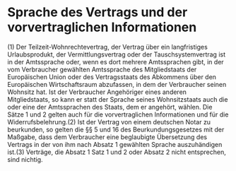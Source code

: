 # Sprache des Vertrags und der vorvertraglichen Informationen

(1) Der Teilzeit-Wohnrechtevertrag, der Vertrag über ein langfristiges Urlaubsprodukt, der Vermittlungsvertrag oder der Tauschsystemvertrag ist in der Amtssprache oder, wenn es dort mehrere Amtssprachen gibt, in der vom Verbraucher gewählten Amtssprache des Mitgliedstaats der Europäischen Union oder des Vertragsstaats des Abkommens über den Europäischen Wirtschaftsraum abzufassen, in dem der Verbraucher seinen Wohnsitz hat. Ist der Verbraucher Angehöriger eines anderen Mitgliedstaats, so kann er statt der Sprache seines Wohnsitzstaats auch die oder eine der Amtssprachen des Staats, dem er angehört, wählen. Die Sätze 1 und 2 gelten auch für die vorvertraglichen Informationen und für die Widerrufsbelehrung.(2) Ist der Vertrag von einem deutschen Notar zu beurkunden, so gelten die §§ 5 und 16 des Beurkundungsgesetzes mit der Maßgabe, dass dem Verbraucher eine beglaubigte Übersetzung des Vertrags in der von ihm nach Absatz 1 gewählten Sprache auszuhändigen ist.(3) Verträge, die Absatz 1 Satz 1 und 2 oder Absatz 2 nicht entsprechen, sind nichtig. 

